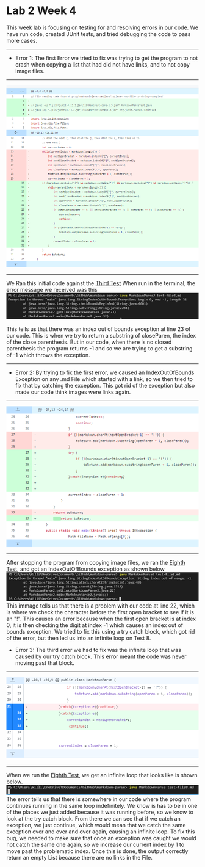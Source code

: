 # Lab 2 Week 4
This week lab is focusing on testing for and resolving errors in our code. We have run code, created JUnit tests, and tried debugging the code to pass more cases.

___

* Error 1: The first Error we tried to fix was trying to get the program to not crash when copying a list that had did not have links, and to not copy image files.

___
![First Error](Lab4.0.PNG)

___

We Ran this initial code against the [Third Test](https://github.com/ucsd-cse15l-w22/markdown-parse/blob/main/test-file3.md)
When run in the terminal, the error message we received was this ![First Error Message](Lab4.0e.PNG)

This tells us that there was an index out of bounds exception at line 23 of our code. This is when we try to return a substring of closeParen, the index of the close parenthesis. But in our code, when there is no closed parenthesis the program returns -1 and so we are trying to get a substring of -1 which throws the exception.

___

* Error 2: By trying to fix the first error, we caused an IndexOutOfBounds Exception on any .md File which started with a link, so we then tried to fix that by catching the exception. This got rid of the exception but also made our code think images were links again.

___
![Second Error](Lab4.1.PNG)

___
After stopping the program from copying image files, we ran the  [Eighth Test](https://github.com/ucsd-cse15l-w22/markdown-parse/blob/main/test-file8.md), and got an IndexOutOfBounds exception as shown below 
![Second Error Message](Lab4.1e.PNG)
This immage tells us that there is a problem with our code at line 22, which is where we check the character before the first open bracket to see if it is an "!". This causes an error because when the first open bracket is at index 0, it is then checking the digit at index -1 which causes an index out of bounds exception. We tried to fix this using a try catch block, which got rid of the error, but then led us into an infinite loop on Test 8.

* Error 3: The third error we had to fix was the infinite loop that was caused by our try catch block. This error meant the code was never moving past that block. 

___
![Third Error Fix](Lab4.2.PNG)

___
When we run the [Eighth Test](https://github.com/ucsd-cse15l-w22/markdown-parse/blob/main/test-file8.md), we get an infinite loop that looks like is shown below.
![Third Error Message](Lab4.2e.PNG)
The error tells us that there is somewhere in our code where the program continues running in the same loop indefinitely. We know is has to be in one of the places we just added because it was running before, so we know to look at the try catch block. From there we can see that if we catch an exception, we just continue, which would mean that we catch the same exception over and over and over again, causing an infinite loop. To fix this bug, we needed to make sure that once an exception was caught we would not catch the same one again, so we increase our current index by 1 to move past the problematic index. Once this is done, the output correctly return an empty List because there are no links in the File.
